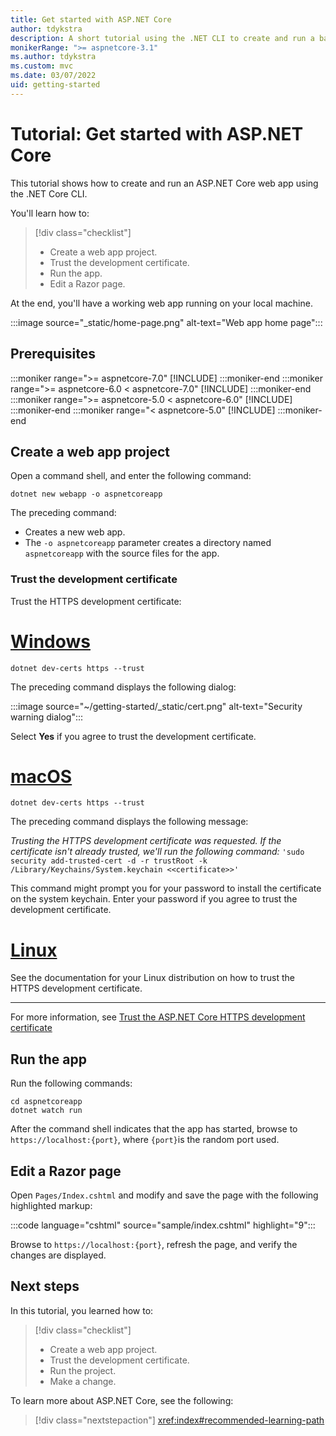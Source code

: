 ```yaml
---
title: Get started with ASP.NET Core
author: tdykstra
description: A short tutorial using the .NET CLI to create and run a basic Hello World app using ASP.NET Core.
monikerRange: ">= aspnetcore-3.1"
ms.author: tdykstra
ms.custom: mvc
ms.date: 03/07/2022
uid: getting-started
---
```

# Tutorial: Get started with ASP.NET Core

This tutorial shows how to create and run an ASP.NET Core web app using the .NET Core CLI.

You'll learn how to:

> [!div class="checklist"]
> * Create a web app project.
> * Trust the development certificate.
> * Run the app.
> * Edit a Razor page.

At the end, you'll have a working web app running on your local machine.

:::image source="_static/home-page.png" alt-text="Web app home page":::

## Prerequisites

:::moniker range=">= aspnetcore-7.0"
[!INCLUDE[](~/includes/7.0-SDK.md)]
:::moniker-end
:::moniker range=">= aspnetcore-6.0  < aspnetcore-7.0"
[!INCLUDE[](~/includes/6.0-SDK.md)]
:::moniker-end
:::moniker range=">= aspnetcore-5.0 < aspnetcore-6.0"
[!INCLUDE[](~/includes/5.0-SDK.md)]
:::moniker-end
:::moniker range="< aspnetcore-5.0"
[!INCLUDE[](~/includes/3.1-SDK.md)]
:::moniker-end

## Create a web app project

Open a command shell, and enter the following command:

```dotnetcli
dotnet new webapp -o aspnetcoreapp
```

The preceding command:

* Creates a new web app.  
* The `-o aspnetcoreapp` parameter creates a directory named `aspnetcoreapp` with the source files for the app.

### Trust the development certificate

Trust the HTTPS development certificate:

# [Windows](#tab/windows)

```dotnetcli
dotnet dev-certs https --trust
```

The preceding command displays the following dialog:

:::image source="~/getting-started/_static/cert.png" alt-text="Security warning dialog":::

Select **Yes** if you agree to trust the development certificate.

# [macOS](#tab/macos)

```dotnetcli
dotnet dev-certs https --trust
```

The preceding command displays the following message:

*Trusting the HTTPS development certificate was requested. If the certificate isn't already trusted, we'll run the following command:* `'sudo security add-trusted-cert -d -r trustRoot -k /Library/Keychains/System.keychain <<certificate>>'`

This command might prompt you for your password to install the certificate on the system keychain. Enter your password if you agree to trust the development certificate.

# [Linux](#tab/linux)

See the documentation for your Linux distribution on how to trust the HTTPS development certificate.

---

For more information, see [Trust the ASP.NET Core HTTPS development certificate](xref:security/enforcing-ssl#trust-the-aspnet-core-https-development-certificate-on-windows-and-macos)

## Run the app

Run the following commands:

```dotnetcli
cd aspnetcoreapp
dotnet watch run
```

After the command shell indicates that the app has started, browse to `https://localhost:{port}`, where `{port}`is the random port used.

## Edit a Razor page

Open `Pages/Index.cshtml` and modify and save the page with the following highlighted markup:

:::code language="cshtml" source="sample/index.cshtml" highlight="9":::

Browse to `https://localhost:{port}`, refresh the page, and verify the changes are displayed.

## Next steps

In this tutorial, you learned how to:

> [!div class="checklist"]
> * Create a web app project.
> * Trust the development certificate.
> * Run the project.
> * Make a change.

To learn more about ASP.NET Core, see the following:

> [!div class="nextstepaction"]
> <xref:index#recommended-learning-path>
